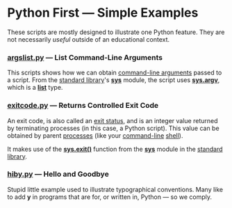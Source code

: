# Python First — Simple Examples

These scripts are mostly designed to illustrate one Python feature. They are not necessarily *useful* outside of an educational context.

### [argslist.py](./argslist.py) — List Command-Line Arguments

This scripts shows how we can obtain [command-line arguments][w-cli-arg] passed to a script. From the [standard library][p-stdlib]'s [**sys**][p-m-sys] module, the script uses [**sys.argv**][p-m-sys-argv], which is a [**list**][p-t-list] type.

[w-cli-arg]:
   https://en.wikipedia.org/wiki/Command-line_interface#Arguments
   "Wikipedia — Command-Line Interface / Arguments"
[p-m-sys]:
   https://docs.python.org/3/library/sys.html
   "Python Docs — Library / sys module"
[p-m-sys-argv]:
   https://docs.python.org/3/library/sys.html#sys.argv
   "Python Docs — Library / sys.argv list"
[p-t-list]:
   https://docs.python.org/3/library/stdtypes.html#list
   "Python Docs — Built-In Types / list"
[p-stdlib]:
   https://docs.python.org/3/library/index.html
   "Python Docs — Standard Library Index"

### [exitcode.py](./exitcode.py) — Returns Controlled Exit Code

An exit code, is also called an [exit status][w-exit-sts], and is an integer value returned by terminating processes (in this case, a Python script). This value can be obtained by parent [processes][w-process] (like your [command-line][w-cli] [shell][w-shell]).

It makes use of the [**sys.exit()**][p-m-sys-exit] function from the [**sys**][p-m-sys] module in the [standard library][p-stdlib].

[w-exit-sts]:
   https://en.wikipedia.org/wiki/Exit_status
   "Wikipedia — Exit Status / Code"
[w-shell]:
   https://en.wikipedia.org/wiki/Shell_(computing)
   "Wikipedia — Shell (computing)"
[w-process]:
   https://en.wikipedia.org/wiki/Process_(computing)
   "Wikipedia — Process (computing)"
[w-cli]:
   https://en.wikipedia.org/wiki/Command-line_interface
   "Wikipedia — Command-Line Interface (CLI)"
[p-m-sys-exit]:
   https://docs.python.org/3/library/sys.html?highlight=sys%20exit#sys.exit
   "Python Docs — Library / sys.exit() function"

### [hiby.py](./hyby.py) — Hello and Goodbye

Stupid little example used to illustrate typographical conventions. Many like to add **y** in programs that are for, or written in, Python — so we comply.
